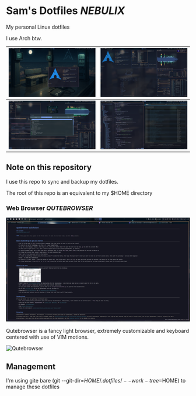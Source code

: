 # Sam's Dotfiles ***NEBULIX***

My personal Linux dotfiles

I use Arch btw.

| ![Nebulix1](wallpapers/nebulix1.png) | ![Nebulix2](wallpapers/nebulix2.png) |
|--------------------------------------|--------------------------------------|
| ![Nebulix3](wallpapers/nebulix3.png) | ![Nebulix4](wallpapers/nebulix4.png) |

## Note on this repository

I use this repo to sync and backup my dotfiles.

The root of this repo is an equivalent to my $HOME directory

### Web Browser ***QUTEBROWSER***

![Qutebrowser1](wallpapers/qutebrowser1.png)

Qutebrowser is a fancy light browser, extremely customizable and keyboard centered with use of VIM motions.

![Qutebrowser](https://github.com/qutebrowser/qutebrowser)

## Management

I'm using gite bare (git --git-dir=$HOME/.dotfiles/ --work-tree=$HOME) to manage these dotfiles
